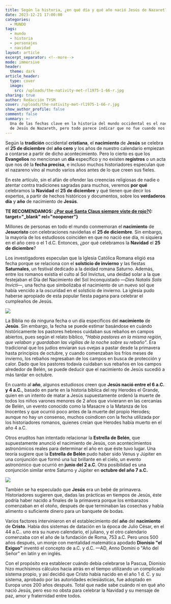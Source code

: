 ```yaml
---
title: Según la historia, ¿en qué día y qué año nació Jesús de Nazaret?
date: 2023-12-21 17:00:00
categories:
  - MUNDO
tags:
  - mundo
  - historia
  - personajes
  - navidad
layout: article
excerpt_separator: <!--more-->
mode: immersive
header:
  theme: dark
article_header:
  type: cover
  image:
    src: /uploads/the-nativity-met-rl1975-1-66-r.jpg
sharing: true
author: Redacción TYSM
cover: /uploads/the-nativity-met-rl1975-1-66-r.jpg
show_author_profile: false
comment: false
summary: >-
  Una de las fechas clave en la historia del mundo occidental es el nacimiento
  de Jesús de Nazareth, pero todo parece indicar que no fue cuando nos dijeron…
---
```

Según la **tradición** occidental **cristiana**, el **nacimiento** de **Jesús** se celebra el **25 de diciembre** del **año cero** y los años de nuestro calendario empiezan a contarse a partir de dicho acontecimiento. Pero lo cierto es que los **Evangelios** no mencionan un **día** específico y no existen **registros** o un acta que nos dé la **fecha precisa**, e incluso muchos historiadores especulan que el nazareno vino al mundo varios años antes de lo que creen sus fieles.

En este artículo, sin el afán de ofender las creencias religiosas de nadie o atentar contra tradiciones sagradas para muchos, veremos **por qué** celebramos la **Navidad** el **25 de diciembre** y qué tienen que decir los expertos, a partir de hechos históricos y documentos, sobre los&nbsp;**verdaderos día** y **año** de nacimiento de **Jesús**.

**TE RECOMENDAMOS: [¿Por qué Santa Claus siempre viste de rojo?](https://blog.tonoysumariachi.com/mundo/2023/12/05/por-qu%C3%A9-santa-claus-siempre-viste-de-rojo.html){: target="_blank" rel="noopener"}**

Millones de personas en todo el mundo conmemoran el **nacimiento** de **Jesucristo** con celebraciones navideñas el **25 de diciembre**. Sin embargo, la mayoría de los estudiosos coinciden en que no nació ese día, ni siquiera en el año cero o el 1 d.C. Entonces, ¿por qué celebramos la **Navidad** el **25 de diciembre**?

Los investigadores especulan que la Iglesia Católica Romana eligió esa fecha porque se relaciona con el **solsticio de invierno** y las fiestas **Saturnales**, un festival dedicado a la deidad romana Saturno. Además, entre los romanos existía el culto al Sol Invictus, una deidad solar a la que festejaban el Día del Nacimiento del Sol Inconquistado —*Dies Natalis Solis Invicti*—, una fecha que simbolizaba el nacimiento de un nuevo sol que había vencido a la oscuridad en el solsticio de invierno. La iglesia pudo haberse apropiado de esta popular fiesta pagana para celebrar el cumpleaños de Jesús.

![](https://upload.wikimedia.org/wikipedia/commons/thumb/c/ce/Saturnalia_by_Antoine_Callet.jpg/766px-Saturnalia_by_Antoine_Callet.jpg)

La Biblia no da ninguna fecha o un día específicos del **nacimiento** de **Jesús**. Sin embargo, la fecha se puede estimar basándose en cuándo históricamente los pastores hebreos cuidaban sus rebaños en campos abiertos, pues según el relato bíblico, *"Había pastores en la misma región, que velaban y guardaban las vigilias de la noche sobre su rebaño"*. Era tradicional que los judíos enviaran sus ovejas a pastar desde la primavera hasta principios de octubre, y cuando comenzaban los fríos meses de invierno, los rebaños regresaban de los campos en busca de protección y calor. Dado que los pastores todavía cuidaban sus rebaños en los campos alrededor de Belén, se puede deducir que el nacimiento de Jesús sucedió a más tardar en octubre.

En cuanto al **año**, algunos estudiosos creen que **Jesús nació entre el 6 a.C. y 4 a.C.**, basado en parte en la historia bíblica del rey Herodes el Grande, quien en un intento de matar a Jesús supuestamente ordenó la muerte de todos los niños varones menores de 2 años que vivierann en las cercanías de Belén, un evento conocido como la Masacre o la Matanza de los Inocentes y que ocurrió poco antes de la muerte del propio Herodes; aunque no hay un consenso, muchos coindicen con la fecha utilizada por los historiadores romanos, quienes creían que Herodes había muerto en el año 4 a.C.

Otros eruditos han intentado relacionar la **Estrella de Belén**, que supuestamente anunció el nacimiento de Jesús, con acontecimientos astronómicos reales para determinar el año en que éste tuvo lugar. Una teoría sugiere que la **Estrella de Belén** pudo haber sido Venus y Júpiter en una conjunción que formó una luz brillante en el cielo, un evento astronómico que ocurrió en **junio del 2 a.C**. Otra posibilidad es una conjunción similar entre Saturno y Júpiter en **octubre del año 7 a.C.**

**![](https://upload.wikimedia.org/wikipedia/commons/b/b2/Bethlehem_Star_05.JPG)**

También se ha especulado que **Jesús** era un bebé de primavera. Historiadores sugieren que, dadas las prácticas en tiempos de Jesús, éste podría haber nacido a finales de la primavera porque los embarazos comenzaban en el otoño, después de que terminaban las cosechas y había alimento o suficiente dinero para un banquete de bodas.

Varios factores intervinieron en el establecimiento del **año** del **nacimiento** de **Cristo**. Había dos sistemas de datación en la época de Julio César, en el 44 a.C.. uno era su nuevo calendario, el juliano, y el otro calendario comenzaba con el año de la fundación de Roma, 753 a.C. Pero unos 500 años después, un monje con mentalidad matemática apodado **Dionisio "el Exiguo"** inventó el concepto de a.C. y d.C. —AD, Anno Domini o "Año del Señor" en latín y en inglés.

Con el propósito era establecer cuándo debía celebrarse la Pascua, Dionisio hizo muchísimos cálculos hacia atrás en el tiempo utilizando un complicado sistema propio, y así decidió que Cristo había nacido en el año 1 d. C. y su sistema, aprobado por las autoridades eclesiásticas, fue adoptado en Europa unos 200 años después. Total que nadie sabe cuándo ni en qué año nació Jesús, pero eso no obsta para celebrar la Navidad y su mensaje de paz, amor y fraternidad entre todos.
